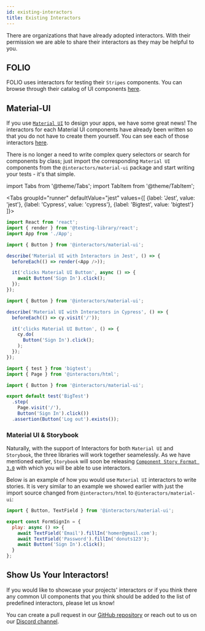 ```yaml
---
id: existing-interactors
title: Existing Interactors
---
```


There are organizations that have already adopted interactors. With their permission we are able to share their interactors as they may be helpful to you.

## FOLIO

FOLIO uses interactors for testing their `Stripes` components. You can browse through their catalog of UI components [here](https://github.com/folio-org/stripes-testing/tree/master/interactors).

## Material-UI

If you use [`Material UI`](https://material-ui.com/) to design your apps, we have some great news! The interactors for each Material UI components have already been written so that you do not have to create them yourself. You can see each of those interactors [here](https://github.com/thefrontside/interactors/tree/main/packages/material-ui).

There is no longer a need to write complex query selectors or search for components by class; just import the corresponding `Material UI` components from the `@interactors/material-ui` package and start writing your tests - it's that simple.

import Tabs from '@theme/Tabs';
import TabItem from '@theme/TabItem';

<Tabs
  groupId="runner"
  defaultValue="jest"
  values={[
    {label: 'Jest', value: 'jest'},
    {label: 'Cypress', value: 'cypress'},
    {label: 'Bigtest', value: 'bigtest'}
]}>
  <TabItem value="jest">

  ```js
  import React from 'react';
  import { render } from '@testing-library/react';
  import App from './App';

  import { Button } from '@interactors/material-ui';

  describe('Material UI with Interactors in Jest', () => {
    beforeEach(() => render(<App />));

    it('clicks Material UI Button', async () => {
      await Button('Sign In').click();
    });
  });
  ```

  </TabItem>
  <TabItem value="cypress">

  ```js
  import { Button } from '@interactors/material-ui';

  describe('Material UI with Interactors in Cypress', () => {
    beforeEach(() => cy.visit('/'));

    it('clicks Material UI Button', () => {
      cy.do(
        Button('Sign In').click();
      );
    });
  });
  ```

  </TabItem>
  <TabItem value="bigtest">

  ```js
  import { test } from 'bigtest';
  import { Page } from '@interactors/html';

  import { Button } from '@interactors/material-ui';

  export default test('BigTest')
    .step(
      Page.visit('/'),
      Button('Sign In').click())
    .assertion(Button('Log out').exists());
  ```

  </TabItem>
</Tabs>

### Material UI & Storybook

Naturally, with the support of Interactors for both `Material UI` and `Storybook`, the three libraries will work together seamelessly. As we have mentioned earlier, `Storybook` will soon be releasing [`Component Story Format 3.0`](https://storybook.js.org/blog/component-story-format-3-0/) with which you will be able to use interactors.

Below is an example of how you would use `Material UI` interactors to write stories. It is very similar to an example we showed earlier with just the import source changed from `@interactors/html` to `@interactors/material-ui`:

```js
import { Button, TextField } from '@interactors/material-ui';

export const FormSignIn = {
  play: async () => {
    await TextField('Email').fillIn('homer@gmail.com');
    await TextField('Password').fillIn('donuts123');
    await Button('Sign In').click();
  }
};
```

## Show Us Your Interactors!

If you would like to showcase your projects' interactors or if you think there any common UI components that you think should be added to the list of predefined interactors, please let us know!

You can create a pull request in our [GitHub repository](https://github.com/thefrontside/interactors) or reach out to us on our [Discord channel](https://discord.gg/r6AvtnU).
